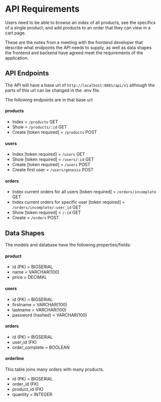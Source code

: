 # API Requirements
Users need to be able to browse an index of all products, see the specifics of a single product, and add products to an order that they can view in a cart page. 

These are the notes from a meeting with the frontend developer that describe what endpoints the API needs to supply, as well as data shapes the frontend and backend have agreed meet the requirements of the application. 

## API Endpoints
The API will have a base url of `http://localhost:8081/api/v1` although the parts of this url can be changed in the .env file.

The following endpoints are in that base url:

#### products
- Index = `/products` GET
- Show = `/products/:id` GET
- Create [token required] = `/products` POST

#### users
- Index [token required] = `/users` GET
- Show [token required] = `/users/:id` GET
- Create [token required] = `/users` POST
- Create first user = `/users/genesis` POST

#### orders
- Index current orders for all users [token required] = `/orders/incomplete` GET
- Index current orders for specific user [token required] = `/orders/incomplete/:user_id` GET
- Show [token required] = `/:id` GET
- Create = `/orders` POST


## Data Shapes
The models and database have the following properties/fields:

#### product
- id (PK) = BIGSERIAL
- name = VARCHAR(100)
- price = DECIMAL

#### users
- id (PK) = BIGSERIAL
- firstname = VARCHAR(100)
- lastname = VARCHAR(100)
- password (hashed) = VARCHAR(100)

#### orders
- id (PK) = BIGSERIAL
- user_id (FK)
- order_complete = BOOLEAN

#### orderline
This table joins many orders with many products.
- id (PK) = BIGSERIAL
- order_id (FK)
- product_id (FK)
- quantity = INTEGER